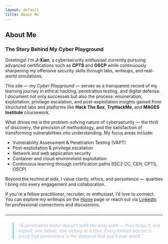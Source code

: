 ```yaml
---
layout: default
title: About Me
---
```


## About Me  
### The Story Behind My Cyber Playground

Greetings! I'm **J-Xian**, a cybersecurity enthusiast currently pursuing advanced certifications such as **CPTS** and **OSCP** while continuously sharpening my offensive security skills through labs, writeups, and real-world simulations.

This site — my *Cyber Playground* — serves as a transparent record of my learning journey in ethical hacking, penetration testing, and digital defense.  
I document not only successes but also the process: enumeration, exploitation, privilege escalation, and post-exploitation insights gained from structured labs and platforms like **Hack The Box**, **TryHackMe**, and **MAGES Institute** coursework.

What drives me is the problem-solving nature of cybersecurity — the thrill of discovery, the precision of methodology, and the satisfaction of transforming vulnerabilities into understanding. My focus areas include:

- Vulnerability Assessment & Penetration Testing (VAPT)
- Post-exploitation & privilege escalation
- Network and web application security
- Container and cloud environment exploitation
- Continuous learning through certification paths (ISC2 CC, CEH, CPTS, OSCP)
&nbsp;
&nbsp;

Beyond the technical side, I value clarity, ethics, and persistence — qualities I bring into every engagement and collaboration.

If you're a fellow practitioner, recruiter, or enthusiast, I’d love to connect.  
You can explore my writeups on the [Home](/) page or reach out via [LinkedIn](https://linkedin.com/in/j-xian-ching) for professional connections and discussions.

<hr style="border-color: rgba(255,255,255,0.1); margin: 1.5rem 0;">

<blockquote style="font-style: italic; color: #a5bbdd; border-left: 3px solid #5cc8ff; padding-left: 1rem;">
  “A penetration tester doesn’t walk the easy path — they forge it, one exploit, one failure, one victory at a time. Every broken barrier is proof that persistence is the sharpest tool you’ll ever wield.”
</blockquote>
